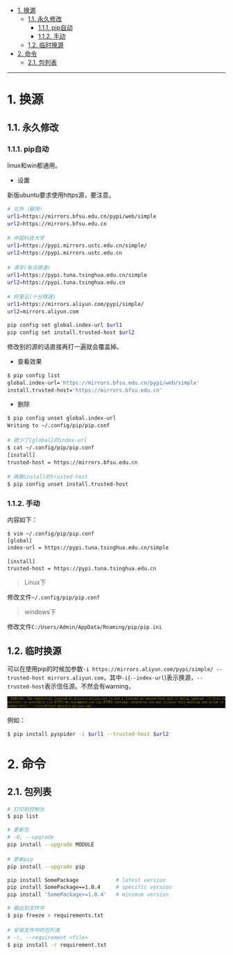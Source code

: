 - [1. 换源](#1-换源)
  - [1.1. 永久修改](#11-永久修改)
    - [1.1.1. pip自动](#111-pip自动)
    - [1.1.2. 手动](#112-手动)
  - [1.2. 临时换源](#12-临时换源)
- [2. 命令](#2-命令)
  - [2.1. 包列表](#21-包列表)

---

# 1. 换源




## 1.1. 永久修改


### 1.1.1. pip自动
linux和win都通用。

- 设置

新版ubuntu要求使用https源，要注意。
```bash
# 北外（最快）
url1=https://mirrors.bfsu.edu.cn/pypi/web/simple	
url2=https://mirrors.bfsu.edu.cn

# 中国科技大学	
url1=https://pypi.mirrors.ustc.edu.cn/simple/	
url2=https://pypi.mirrors.ustc.edu.cn

# 清华(有点限速)
url1=https://pypi.tuna.tsinghua.edu.cn/simple	
url2=https://pypi.tuna.tsinghua.edu.cn

# 阿里云(十分限速)	
url1=https://mirrors.aliyun.com/pypi/simple/	
url2=mirrors.aliyun.com
```
```bash
pip config set global.index-url $url1
pip config set install.trusted-host $url2
```
修改别的源的话直接再打一遍就会覆盖掉。
- 查看效果
```bash
$ pip config list
global.index-url='https://mirrors.bfsu.edu.cn/pypi/web/simple'
install.trusted-host='https://mirrors.bfsu.edu.cn'
```
- 删除
```bash
$ pip config unset global.index-url 
Writing to ~/.config/pip/pip.conf

# 就少了[global]的index-url
$ cat ~/.config/pip/pip.conf
[install]
trusted-host = https://mirrors.bfsu.edu.cn

# 再删install的trusted-host
$ pip config unset install.trusted-host
```
### 1.1.2. 手动

内容如下：
```
$ vim ~/.config/pip/pip.conf
[global]
index-url = https://pypi.tuna.tsinghua.edu.cn/simple

[install]
trusted-host = https://pypi.tuna.tsinghua.edu.cn
```

> Linux下

修改文件`~/.config/pip/pip.conf`


> windows下

修改文件`C:/Users/Admin/AppData/Roaming/pip/pip.ini`


## 1.2. 临时换源

可以在使用pip的时候加参数`-i https://mirrors.aliyun.com/pypi/simple/ --trusted-host mirrors.aliyun.com`，其中`-i`(`--index-url`)表示换源，`--trusted-host`表示信任源。不然会有warning，

![20200602155038752](/image/20200602155038752.png)

例如：
```bash
$ pip install pyspider -i $url1 --trusted-host $url2
```
# 2. 命令

## 2.1. 包列表
```bash
# 打印到控制台
$ pip list
```


```bash
# 更新包
# -U, --upgrade
pip install --upgrade MODULE

# 更新pip
pip install --upgrade pip
```
```bash
pip install SomePackage            # latest version
pip install SomePackage==1.0.4     # specific version
pip install 'SomePackage>=1.0.4'   # minimum version
```
```bash
# 输出到文件中
$ pip freeze > requirements.txt

# 安装文件中的包列表
# -r, --requirement <file>
$ pip install -r requirement.txt
```